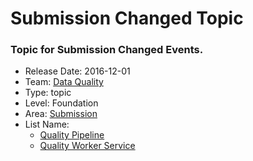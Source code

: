 # Submission Changed Topic
### Topic for Submission Changed Events.
* Release Date: 2016-12-01
* Team: [Data Quality](../teams/data-quality.md)
* Type: topic
* Level: Foundation
* Area: [Submission](../areas/submission.png)
* List Name:
  * [Quality Pipeline](quality-pipeline.md)
  * [Quality Worker Service](quality-worker.md)
